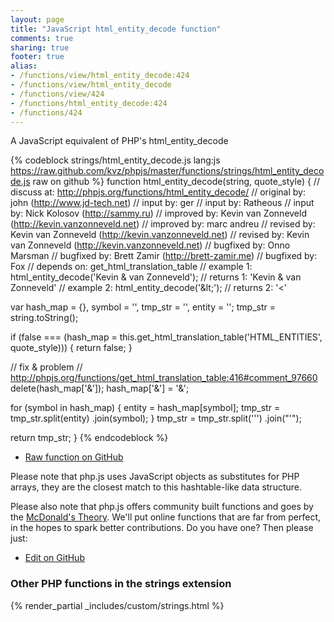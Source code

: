 ```yaml
---
layout: page
title: "JavaScript html_entity_decode function"
comments: true
sharing: true
footer: true
alias:
- /functions/view/html_entity_decode:424
- /functions/view/html_entity_decode
- /functions/view/424
- /functions/html_entity_decode:424
- /functions/424
---
```

<!-- Generated by Rakefile:build -->
A JavaScript equivalent of PHP's html_entity_decode

{% codeblock strings/html_entity_decode.js lang:js https://raw.github.com/kvz/phpjs/master/functions/strings/html_entity_decode.js raw on github %}
function html_entity_decode(string, quote_style) {
  //  discuss at: http://phpjs.org/functions/html_entity_decode/
  // original by: john (http://www.jd-tech.net)
  //    input by: ger
  //    input by: Ratheous
  //    input by: Nick Kolosov (http://sammy.ru)
  // improved by: Kevin van Zonneveld (http://kevin.vanzonneveld.net)
  // improved by: marc andreu
  //  revised by: Kevin van Zonneveld (http://kevin.vanzonneveld.net)
  //  revised by: Kevin van Zonneveld (http://kevin.vanzonneveld.net)
  // bugfixed by: Onno Marsman
  // bugfixed by: Brett Zamir (http://brett-zamir.me)
  // bugfixed by: Fox
  //  depends on: get_html_translation_table
  //   example 1: html_entity_decode('Kevin &amp; van Zonneveld');
  //   returns 1: 'Kevin & van Zonneveld'
  //   example 2: html_entity_decode('&amp;lt;');
  //   returns 2: '&lt;'

  var hash_map = {},
    symbol = '',
    tmp_str = '',
    entity = '';
  tmp_str = string.toString();

  if (false === (hash_map = this.get_html_translation_table('HTML_ENTITIES', quote_style))) {
    return false;
  }

  // fix &amp; problem
  // http://phpjs.org/functions/get_html_translation_table:416#comment_97660
  delete(hash_map['&']);
  hash_map['&'] = '&amp;';

  for (symbol in hash_map) {
    entity = hash_map[symbol];
    tmp_str = tmp_str.split(entity)
      .join(symbol);
  }
  tmp_str = tmp_str.split('&#039;')
    .join("'");

  return tmp_str;
}
{% endcodeblock %}

 - [Raw function on GitHub](https://github.com/kvz/phpjs/blob/master/functions/strings/html_entity_decode.js)

Please note that php.js uses JavaScript objects as substitutes for PHP arrays, they are 
the closest match to this hashtable-like data structure. 

Please also note that php.js offers community built functions and goes by the 
[McDonald's Theory](https://medium.com/what-i-learned-building/9216e1c9da7d). We'll put online 
functions that are far from perfect, in the hopes to spark better contributions. 
Do you have one? Then please just: 

 - [Edit on GitHub](https://github.com/kvz/phpjs/edit/master/functions/strings/html_entity_decode.js)


### Other PHP functions in the strings extension
{% render_partial _includes/custom/strings.html %}
